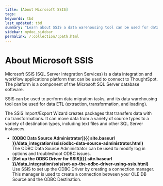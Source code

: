 ```yaml
---
title: [About Microsoft SSIS]
tags: 
keywords: tbd
last_updated: tbd
summary: "Learn about SSIS a data warehousing tool can be used for data ETL."
sidebar: mydoc_sidebar
permalink: /:collection/:path.html
---
```

# About Microsoft SSIS

Microsoft SSIS (SQL Server Integration Services) is a data integration and workflow applications platform that can be used to connect to ThoughtSpot. The platform is a component of the Microsoft SQL Server database software.

SSIS can be used to perform data migration tasks, and its data warehousing tool can be used for data ETL (extraction, transformation, and loading).

The SSIS Import/Export Wizard creates packages that transfers data with no transformations. It can move data from a variety of source types to a variety of destination types, including text files and other SQL Server instances.

-   **[ODBC Data Source Administrator]({{ site.baseurl }}/data_integration/ssis/odbc-data-source-administrator.html)**  
The ODBC Data Source Administrator can be used to modify log in options and troubleshoot ODBC issues.
-   **[Set up the ODBC Driver for SSIS]({{ site.baseurl }}/data_integration/ssis/set-up-the-odbc-driver-using-ssis.html)**  
Use SSIS to set up the ODBC Driver by creating a connection manager. This manager is used to create a connection between your OLE DB Source and the ODBC Destination.
